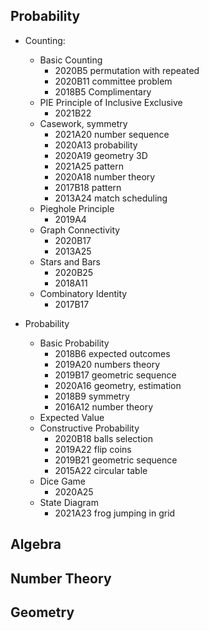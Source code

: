 ## Probability


* Counting: 
	- Basic Counting
		+ 2020B5 permutation with repeated
		+ 2020B11 committee problem
		+ 2018B5 Complimentary
	- PIE Principle of Inclusive Exclusive
		+ 2021B22 
	- Casework, symmetry
		+ 2021A20 number sequence
		+ 2020A13 probability
		+ 2020A19 geometry 3D
		+ 2021A25 pattern
		+ 2020A18 number theory
		+ 2017B18 pattern
		+ 2013A24 match scheduling
	- Pieghole Principle
		+ 2019A4
	- Graph Connectivity
		+ 2020B17 
		+ 2013A25 
	- Stars and Bars
		+ 2020B25
		+ 2018A11
	- Combinatory Identity
		+ 2017B17

* Probability
	- Basic Probability
		+ 2018B6 expected outcomes
		+ 2019A20 numbers theory
		+ 2019B17 geometric sequence
		+ 2020A16 geometry, estimation
		+ 2018B9 symmetry
		+ 2016A12 number theory
	- Expected Value
	- Constructive Probability
		+ 2020B18 balls selection
		+ 2019A22 flip coins
		+ 2019B21 geometric sequence
		+ 2015A22 circular table
	- Dice Game
		+ 2020A25
	- State Diagram
		+ 2021A23 frog jumping in grid

	

## Algebra


## Number Theory


## Geometry
